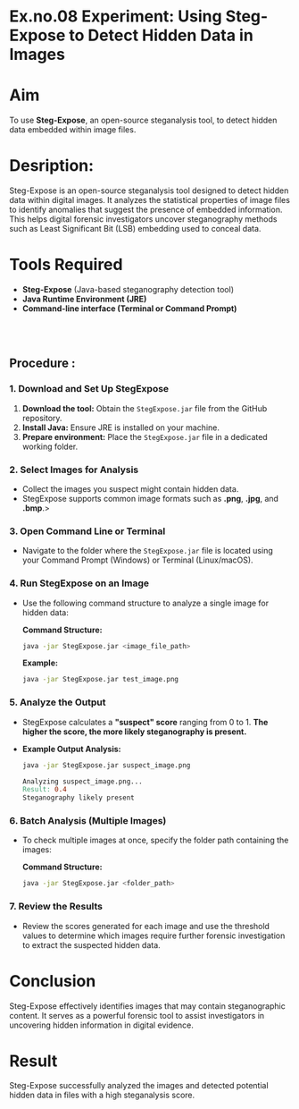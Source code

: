 
# Ex.no.08  Experiment: Using Steg-Expose to Detect Hidden Data in Images

# Aim
To use **Steg-Expose**, an open-source steganalysis tool, to detect hidden data embedded within image files.

# Desription:
Steg-Expose is an open-source steganalysis tool designed to detect hidden data within digital images. It analyzes the statistical properties of image files to identify anomalies that suggest the presence of embedded information. This helps digital forensic investigators uncover steganography methods such as Least Significant Bit (LSB) embedding used to conceal data.


# Tools Required
- **Steg-Expose** (Java-based steganography detection tool)  
- **Java Runtime Environment (JRE)**  
- **Command-line interface (Terminal or Command Prompt)**  


<br>
<br>


## Procedure :

### 1. Download and Set Up StegExpose

1.  **Download the tool:** Obtain the `StegExpose.jar` file from the GitHub repository.
2.  **Install Java:** Ensure JRE is installed on your machine.
3.  **Prepare environment:** Place the `StegExpose.jar` file in a dedicated working folder.



### 2. Select Images for Analysis

* Collect the images you suspect might contain hidden data.
* StegExpose supports common image formats such as **.png**, **.jpg**, and **.bmp**.>



### 3. Open Command Line or Terminal

* Navigate to the folder where the `StegExpose.jar` file is located using your Command Prompt (Windows) or Terminal (Linux/macOS).







### 4. Run StegExpose on an Image

* Use the following command structure to analyze a single image for hidden data:

    **Command Structure:**
    ```bash
    java -jar StegExpose.jar <image_file_path>
    ```

    **Example:**
    ```bash
    java -jar StegExpose.jar test_image.png
    ```

### 5. Analyze the Output

* StegExpose calculates a **"suspect" score** ranging from 0 to 1. **The higher the score, the more likely steganography is present.**

* **Example Output Analysis:**
    ```bash
    java -jar StegExpose.jar suspect_image.png
    ```
    ```makefile
    Analyzing suspect_image.png...
    Result: 0.4
    Steganography likely present 

### 6. Batch Analysis (Multiple Images)

* To check multiple images at once, specify the folder path containing the images:

    **Command Structure:**
    ```bash
    java -jar StegExpose.jar <folder_path>
    ```


### 7. Review the Results

* Review the scores generated for each image and use the threshold values to determine which images require further forensic investigation to extract the suspected hidden data.

# Conclusion

Steg-Expose effectively identifies images that may contain steganographic content. It serves as a powerful forensic tool to assist investigators in uncovering hidden information in digital evidence.


# Result
Steg-Expose successfully analyzed the images and detected potential hidden data in files with a high steganalysis score.

